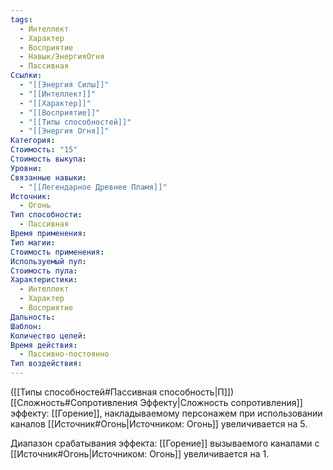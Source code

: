 ```yaml
---
tags:
  - Интеллект
  - Характер
  - Восприятие
  - Навык/ЭнергияОгня
  - Пассивная
Ссылки:
  - "[[Энергия Силы]]"
  - "[[Интеллект]]"
  - "[[Характер]]"
  - "[[Восприятие]]"
  - "[[Типы способностей]]"
  - "[[Энергия Огня]]"
Категория: 
Стоимость: "15"
Стоимость выкупа: 
Уровни: 
Связанные навыки:
  - "[[Легендарное Древнее Пламя]]"
Источник:
  - Огонь
Тип способности:
  - Пассивная
Время применения: 
Тип магии: 
Стоимость применения: 
Используемый пул: 
Стоимость пула: 
Характеристики:
  - Интеллект
  - Характер
  - Восприятие
Дальность: 
Шаблон: 
Количество целей: 
Время действия:
  - Пассивно-постоянно
Тип воздействия:
---
```

([[Типы способностей#Пассивная способность|П]]) [[Сложность#Cопротивления Эффекту|Сложность сопротивления]] эффекту: [[Горение]], накладываемому персонажем при использовании каналов [[Источник#Огонь|Источником: Огонь]] увеличивается на 5.

Диапазон срабатывания эффекта: [[Горение]] вызываемого каналами с [[Источник#Огонь|Источником: Огонь]]  увеличивается на 1.